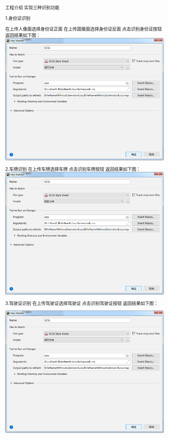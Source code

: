 工程介绍
实现三种识别功能

 1.身份证识别

在上传人像面选择身份证正面
在上传国徽面选择身份证反面
点击识别身份证按钮
返回结果如下图：
![Image](https://raw.githubusercontent.com/siyecao/image-folder/master/images/file_watchers.png)


2.车牌识别
在上传车牌选择车牌
点击识别车牌按钮
返回结果如下图：
![Image](https://raw.githubusercontent.com/siyecao/image-folder/master/images/file_watchers.png)



 3.驾驶证识别
在上传驾驶证选择驾驶证
点击识别驾驶证按钮
返回结果如下图：

 ![Image](https://raw.githubusercontent.com/siyecao/image-folder/master/images/file_watchers.png)

